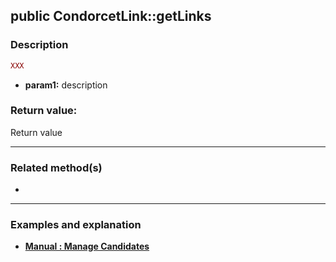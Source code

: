 ## public CondorcetLink::getLinks

### Description    

```php
XXX
```

- **param1:** description  

### Return value:   

Return value

---------------------------------------

### Related method(s)

*

---------------------------------------

### Examples and explanation

* **[Manual : Manage Candidates]()**    